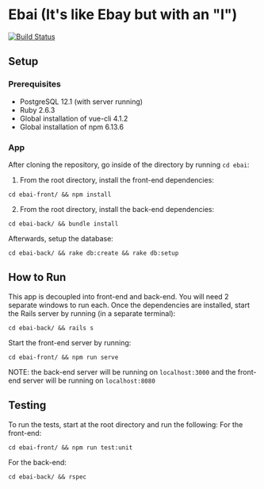 # Ebai (It's like Ebay but with an "I")

[![Build Status](https://travis-ci.org/seoulection/ebai.svg?branch=master)](https://travis-ci.org/seoulection/ebai)

## Setup
### Prerequisites
* PostgreSQL 12.1 (with server running)
* Ruby 2.6.3
* Global installation of vue-cli 4.1.2
* Global installation of npm 6.13.6

### App
After cloning the repository, go inside of the directory by running `cd ebai`:
1. From the root directory, install the front-end dependencies:
```
cd ebai-front/ && npm install
```
2. From the root directory, install the back-end dependencies:
```
cd ebai-back/ && bundle install
```
Afterwards, setup the database:
```
cd ebai-back/ && rake db:create && rake db:setup
```

## How to Run
This app is decoupled into front-end and back-end. You will need 2 separate windows to run each.
Once the dependencies are installed, start the Rails server by running (in a separate terminal):
```
cd ebai-back/ && rails s
```
Start the front-end server by running:
```
cd ebai-front/ && npm run serve
```

NOTE: the back-end server will be running on `localhost:3000` and the front-end server will be running on `localhost:8080`

## Testing
To run the tests, start at the root directory and run the following:
For the front-end:
```
cd ebai-front/ && npm run test:unit
```
For the back-end:
```
cd ebai-back/ && rspec
```
